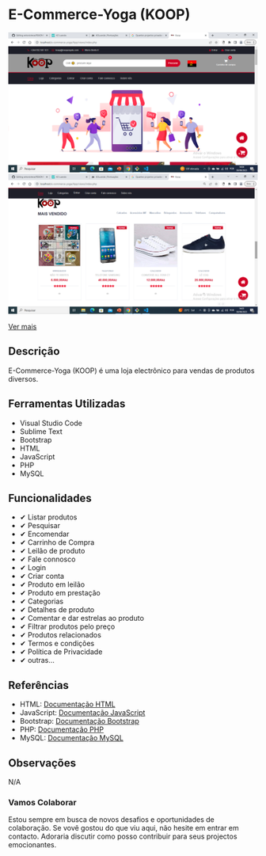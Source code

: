 # E-Commerce-Yoga (KOOP)
<a id="e-commerce-yoga"></a>
![Home-capa](https://github.com/antonioteca/antonioteca/blob/main/E-Commerce-Yoga/Imagens/e-commerce-yoga-2023-08-30%20(14).png)
![Home-produto](https://github.com/antonioteca/antonioteca/blob/main/E-Commerce-Yoga/Imagens/e-commerce-yoga-2023-08-30%20(16).png)

[Ver mais](https://github.com/antonioteca/antonioteca/tree/main/E-Commerce-Yoga/Imagens)  

## Descrição

E-Commerce-Yoga (KOOP) é uma loja electrônico para vendas de produtos diversos.     

## Ferramentas Utilizadas

- Visual Studio Code
- Sublime Text
- Bootstrap
- HTML
- JavaScript
- PHP
- MySQL

## Funcionalidades

- ✔ Listar produtos
- ✔ Pesquisar
- ✔ Encomendar
- ✔ Carrinho de Compra
- ✔ Leilão de produto
- ✔ Fale connosco
- ✔ Login
- ✔ Criar conta
- ✔ Produto em leilão
- ✔ Produto em prestação
- ✔ Categorias
- ✔ Detalhes de produto
- ✔ Comentar e dar estrelas ao produto
- ✔ Filtrar produtos pelo preço
- ✔ Produtos relacionados
- ✔ Termos e condições
- ✔ Política de Privacidade
- ✔ outras...

## Referências

- HTML: [Documentação HTML](https://developer.mozilla.org/en-US/docs/Web/HTML)
- JavaScript: [Documentação JavaScript](https://developer.mozilla.org/en-US/docs/Web/JavaScript)
- Bootstrap: [Documentação Bootstrap](https://getbootstrap.com/docs/)
- PHP: [Documentação PHP](https://www.php.net/docs.php)
- MySQL: [Documentação MySQL](https://dev.mysql.com/doc/)


## Observações

N/A

### Vamos Colaborar 
<a id="vamos-colaborar"></a>
Estou sempre em busca de novos desafios e oportunidades de colaboração. Se vovê gostou do que viu aqui, não hesite em entrar em contacto. Adoraria discutir como posso contribuir para seus projectos emocionantes.

